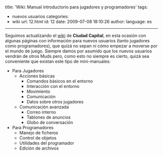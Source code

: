 title: 'Wiki: Manual introductorio para jugadores y programadores'
tags:
  - nuevos usuarios
categories:
  - wiki
url: 12.html
id: 12
date: 2009-07-08 18:10:26
author:
language: es
---

Seguimos actualizando el [wiki](http://wiki.ciudadcapital.net) de **Ciudad Capital**, en esta ocasión con algunas páginas con información para nuevos usuarios (tanto jugadores como programadores), que quizá no sepan ni cómo empezar a moverse por el mundo de juego. Siempre damos por asumido que los nuevos usuarios vendrán de otros Muds pero, como esto no siempre es cierto, quizá sea conveniente que existan este tipo de mini-manuales:

*   Para Jugadores
    *   Acciones básicas
        *   Comandos básicos en el entorno
        *   Interacción con el entorno
        *   Movimiento
        *   Comunicación
        *   Datos sobre otros jugadores
    *   Comunicación avanzada
        *   Correo interno
        *   Tablones de anuncios
        *   Globo de conversación
*   Para Programadores
    *   Manejo de ficheros
    *   Control de objetos
    *   Utilidades del programador
    *   Edición de archivos